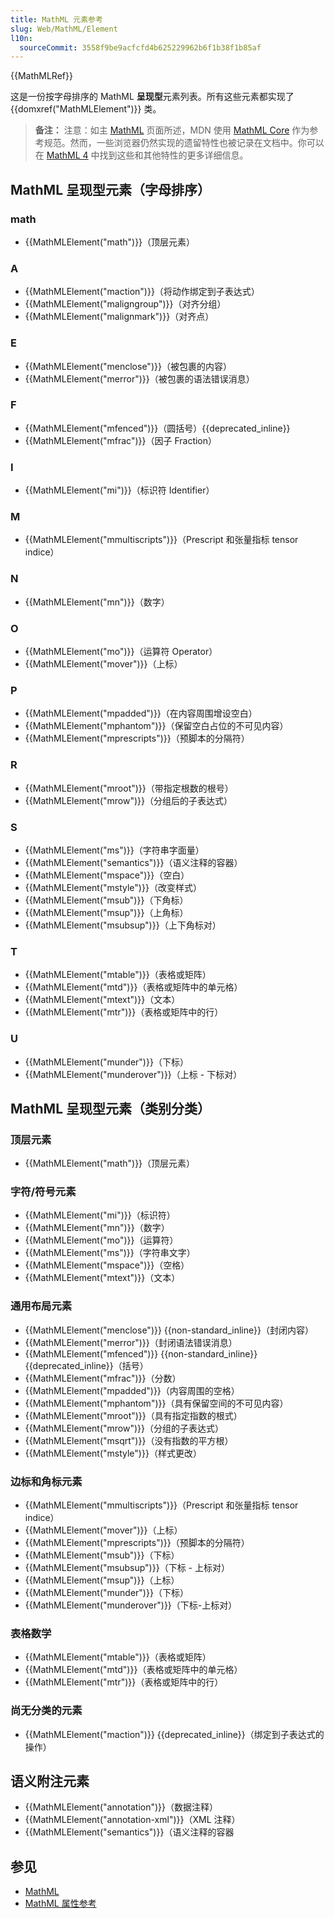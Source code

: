 ```yaml
---
title: MathML 元素参考
slug: Web/MathML/Element
l10n:
  sourceCommit: 3558f9be9acfcfd4b625229962b6f1b38f1b85af
---
```


{{MathMLRef}}

这是一份按字母排序的 MathML **呈现型**元素列表。所有这些元素都实现了 {{domxref("MathMLElement")}} 类。

> **备注：** 注意：如主 [MathML](/zh-CN/docs/Web/MathML) 页面所述，MDN 使用 [MathML Core](https://w3c.github.io/mathml-core/) 作为参考规范。然而，一些浏览器仍然实现的遗留特性也被记录在文档中。你可以在 [MathML 4](https://w3c.github.io/mathml/) 中找到这些和其他特性的更多详细信息。

## MathML 呈现型元素（字母排序）

### math

- {{MathMLElement("math")}}（顶层元素）

### A

- {{MathMLElement("maction")}}（将动作绑定到子表达式）
- {{MathMLElement("maligngroup")}}（对齐分组）
- {{MathMLElement("malignmark")}}（对齐点）

### E

- {{MathMLElement("menclose")}}（被包裹的内容）
- {{MathMLElement("merror")}}（被包裹的语法错误消息）

### F

- {{MathMLElement("mfenced")}}（圆括号）{{deprecated_inline}}
- {{MathMLElement("mfrac")}}（因子 Fraction）

### I

- {{MathMLElement("mi")}}（标识符 Identifier）

### M

- {{MathMLElement("mmultiscripts")}}（Prescript 和张量指标 tensor indice）

### N

- {{MathMLElement("mn")}}（数字）

### O

- {{MathMLElement("mo")}}（运算符 Operator）
- {{MathMLElement("mover")}}（上标）

### P

- {{MathMLElement("mpadded")}}（在内容周围增设空白）
- {{MathMLElement("mphantom")}}（保留空白占位的不可见内容）
- {{MathMLElement("mprescripts")}}（预脚本的分隔符）

### R

- {{MathMLElement("mroot")}}（带指定根数的根号）
- {{MathMLElement("mrow")}}（分组后的子表达式）

### S

- {{MathMLElement("ms")}}（字符串字面量）
- {{MathMLElement("semantics")}}（语义注释的容器）
- {{MathMLElement("mspace")}}（空白）
- {{MathMLElement("mstyle")}}（改变样式）
- {{MathMLElement("msub")}}（下角标）
- {{MathMLElement("msup")}}（上角标）
- {{MathMLElement("msubsup")}}（上下角标对）

### T

- {{MathMLElement("mtable")}}（表格或矩阵）
- {{MathMLElement("mtd")}}（表格或矩阵中的单元格）
- {{MathMLElement("mtext")}}（文本）
- {{MathMLElement("mtr")}}（表格或矩阵中的行）

### U

- {{MathMLElement("munder")}}（下标）
- {{MathMLElement("munderover")}}（上标 - 下标对）

## MathML 呈现型元素（类别分类）

### 顶层元素

- {{MathMLElement("math")}}（顶层元素）

### 字符/符号元素

- {{MathMLElement("mi")}}（标识符）
- {{MathMLElement("mn")}}（数字）
- {{MathMLElement("mo")}}（运算符）
- {{MathMLElement("ms")}}（字符串文字）
- {{MathMLElement("mspace")}}（空格）
- {{MathMLElement("mtext")}}（文本）

### 通用布局元素

- {{MathMLElement("menclose")}} {{non-standard_inline}}（封闭内容）
- {{MathMLElement("merror")}}（封闭语法错误消息）
- {{MathMLElement("mfenced")}} {{non-standard_inline}} {{deprecated_inline}}（括号）
- {{MathMLElement("mfrac")}}（分数）
- {{MathMLElement("mpadded")}}（内容周围的空格）
- {{MathMLElement("mphantom")}}（具有保留空间的不可见内容）
- {{MathMLElement("mroot")}}（具有指定指数的根式）
- {{MathMLElement("mrow")}}（分组的子表达式）
- {{MathMLElement("msqrt")}}（没有指数的平方根）
- {{MathMLElement("mstyle")}}（样式更改）

### 边标和角标元素

- {{MathMLElement("mmultiscripts")}}（Prescript 和张量指标 tensor indice）
- {{MathMLElement("mover")}}（上标）
- {{MathMLElement("mprescripts")}}（预脚本的分隔符）
- {{MathMLElement("msub")}}（下标）
- {{MathMLElement("msubsup")}}（下标 - 上标对）
- {{MathMLElement("msup")}}（上标）
- {{MathMLElement("munder")}}（下标）
- {{MathMLElement("munderover")}}（下标-上标对）

### 表格数学

- {{MathMLElement("mtable")}}（表格或矩阵）
- {{MathMLElement("mtd")}}（表格或矩阵中的单元格）
- {{MathMLElement("mtr")}}（表格或矩阵中的行）

### 尚无分类的元素

- {{MathMLElement("maction")}} {{deprecated_inline}}（绑定到子表达式的操作）

## 语义附注元素

- {{MathMLElement("annotation")}}（数据注释）
- {{MathMLElement("annotation-xml")}}（XML 注释）
- {{MathMLElement("semantics")}}（语义注释的容器

## 参见

- [MathML](/zh-CN/docs/Web/MathML)
- [MathML 属性参考](/zh-CN/docs/Web/MathML/Attribute)

